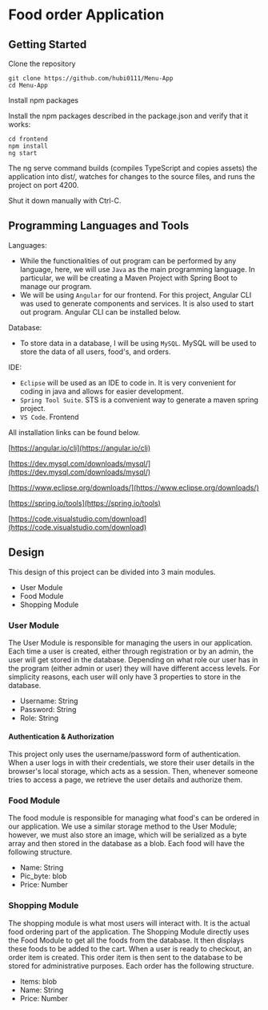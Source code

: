 # Food order Application

## Getting Started

Clone the repository

```
git clone https://github.com/hubi0111/Menu-App
cd Menu-App
```

Install npm packages

Install the npm packages described in the package.json and verify that it works:

```
cd frontend
npm install
ng start
```

The ng serve command builds (compiles TypeScript and copies assets) the application into dist/, watches for changes to the source files, and runs the project on port 4200.

Shut it down manually with Ctrl-C.

## Programming Languages and Tools

Languages:

- While the functionalities of out program can be performed by any language, here, we will use `Java` as the main programming language. In particular, we will be creating a Maven Project with Spring Boot to manage our program.
- We will be using `Angular` for our frontend. For this project, Angular CLI was used to generate components and services. It is also used to start out program. Angular CLI can be installed below.

Database:

- To store data in a database, I will be using `MySQL`. MySQL will be used to store the data of all users, food&#39;s, and orders.

IDE:

- `Eclipse` will be used as an IDE to code in. It is very convenient for coding in java and allows for easier development.
- `Spring Tool Suite`. STS is a convenient way to generate a maven spring project.
- `VS Code`. Frontend



All installation links can be found below.

[https://angular.io/cli](https://angular.io/cli)

[https://dev.mysql.com/downloads/mysql/](https://dev.mysql.com/downloads/mysql/)

[https://www.eclipse.org/downloads/](https://www.eclipse.org/downloads/)

[https://spring.io/tools](https://spring.io/tools)

[https://code.visualstudio.com/download](https://code.visualstudio.com/download)

## Design

This design of this project can be divided into 3 main modules.

- User Module
- Food Module
- Shopping Module

### User Module

The User Module is responsible for managing the users in our application. Each time a user is created, either through registration or by an admin, the user will get stored in the database. Depending on what role our user has in the program (either admin or user) they will have different access levels. For simplicity reasons, each user will only have 3 properties to store in the database.

- Username: String
- Password: String
- Role: String

#### Authentication &amp; Authorization

This project only uses the username/password form of authentication. When a user logs in with their credentials, we store their user details in the browser&#39;s local storage, which acts as a session. Then, whenever someone tries to access a page, we retrieve the user details and authorize them.

### Food Module

The food module is responsible for managing what food&#39;s can be ordered in our application. We use a similar storage method to the User Module; however, we must also store an image, which will be serialized as a byte array and then stored in the database as a blob. Each food will have the following structure.

- Name: String
- Pic\_byte: blob
- Price: Number

### Shopping Module

The shopping module is what most users will interact with. It is the actual food ordering part of the application. The Shopping Module directly uses the Food Module to get all the foods from the database. It then displays these foods to be added to the cart. When a user is ready to checkout, an order item is created. This order item is then sent to the database to be stored for administrative purposes. Each order has the following structure.

- Items: blob
- Name: String
- Price: Number
